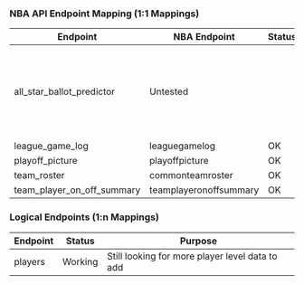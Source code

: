 ### NBA API Endpoint Mapping (1:1 Mappings)
Endpoint | NBA Endpoint | Status | Note |
--- | --- | --- | --- |
all_star_ballot_predictor |  Untested | | Player Id 0 didnt work, try with real players |
league_game_log  |leaguegamelog | OK |    |
playoff_picture|playoffpicture| OK ||
team_roster |commonteamroster | OK |    |
team_player_on_off_summary|teamplayeronoffsummary|OK| |
 


### Logical Endpoints (1:n Mappings)
Endpoint | Status | Purpose |
--- | --- | --- |
players | Working | Still looking for more player level data to add
